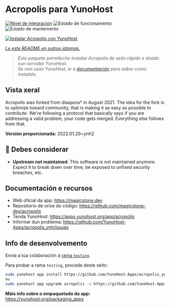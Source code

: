 <!--
NOTA: Este README foi creado automáticamente por <https://github.com/YunoHost/apps/tree/master/tools/readme_generator>
NON debe editarse manualmente.
-->

# Acropolis para YunoHost

[![Nivel de integración](https://dash.yunohost.org/integration/acropolis.svg)](https://dash.yunohost.org/appci/app/acropolis) ![Estado de funcionamento](https://ci-apps.yunohost.org/ci/badges/acropolis.status.svg) ![Estado de mantemento](https://ci-apps.yunohost.org/ci/badges/acropolis.maintain.svg)

[![Instalar Acropolis con YunoHost](https://install-app.yunohost.org/install-with-yunohost.svg)](https://install-app.yunohost.org/?app=acropolis)

*[Le este README en outros idiomas.](./ALL_README.md)*

> *Este paquete permíteche instalar Acropolis de xeito rápido e doado nun servidor YunoHost.*  
> *Se non usas YunoHost, le a [documentación](https://yunohost.org/install) para saber como instalalo.*

## Vista xeral

Acropolis was forked from diaspora* in August 2021. The idea for the fork is to optimize toward community, that is making it as easy as possible to contribute. We're following a protocol that basically says if you are addressing a valid problem, your code gets merged. Everything else follows from that.


**Versión proporcionada:** 2022.01.29~ynh2
## :red_circle: Debes considerar

- **Upstream not maintained**: This software is not maintained anymore. Expect it to break down over time, be exposed to unfixed security breaches, etc.

## Documentación e recursos

- Web oficial da app: <https://magicstone.dev>
- Repositorio de orixe do código: <https://github.com/magicstone-dev/acropolis>
- Tenda YunoHost: <https://apps.yunohost.org/app/acropolis>
- Informar dun problema: <https://github.com/YunoHost-Apps/acropolis_ynh/issues>

## Info de desenvolvemento

Envía a túa colaboración á [rama `testing`](https://github.com/YunoHost-Apps/acropolis_ynh/tree/testing).

Para probar a rama `testing`, procede deste xeito:

```bash
sudo yunohost app install https://github.com/YunoHost-Apps/acropolis_ynh/tree/testing --debug
ou
sudo yunohost app upgrade acropolis -u https://github.com/YunoHost-Apps/acropolis_ynh/tree/testing --debug
```

**Máis info sobre o empaquetado da app:** <https://yunohost.org/packaging_apps>
